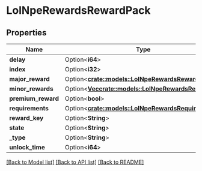 # LolNpeRewardsRewardPack

## Properties

Name | Type | Description | Notes
------------ | ------------- | ------------- | -------------
**delay** | Option<**i64**> |  | [optional]
**index** | Option<**i32**> |  | [optional]
**major_reward** | Option<[**crate::models::LolNpeRewardsReward**](LolNpeRewardsReward.md)> |  | [optional]
**minor_rewards** | Option<[**Vec<crate::models::LolNpeRewardsReward>**](LolNpeRewardsReward.md)> |  | [optional]
**premium_reward** | Option<**bool**> |  | [optional]
**requirements** | Option<[**crate::models::LolNpeRewardsRequirements**](LolNpeRewardsRequirements.md)> |  | [optional]
**reward_key** | Option<**String**> |  | [optional]
**state** | Option<**String**> |  | [optional]
**_type** | Option<**String**> |  | [optional]
**unlock_time** | Option<**i64**> |  | [optional]

[[Back to Model list]](../README.md#documentation-for-models) [[Back to API list]](../README.md#documentation-for-api-endpoints) [[Back to README]](../README.md)


